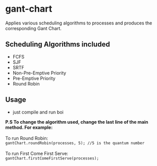 # gant-chart
Applies various scheduling algorithms to processes and produces the corresponding Gant Chart.
## Scheduling Algorithms included
- FCFS
- SJF
- SRTF
- Non-Pre-Emptive Priority
- Pre-Emptive Priority
- Round Robin
## Usage
- just compile and run boi

**P.S To change the algorithm used, change the last line of the main method. For example:<br><br>**
To run Round Robin:<br>
`gantChart.roundRobin(processes, 5); //5 is the quantum number`
<br><br>
To run First Come First Serve:<br>
`gantChart.firstComeFirstServe(processes);`
